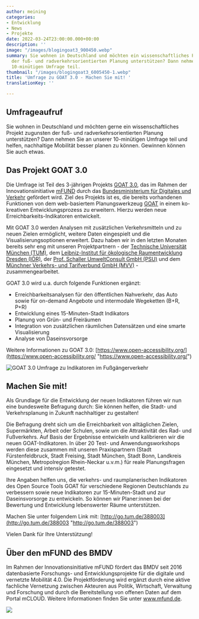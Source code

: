 ```yaml
---
author: meining
categories:
- Entwicklung
- News
- Projekte
date: 2022-03-24T23:00:00.000+00:00
description: ''
image: "/images/blogingoat3_900450.webp"
summary: Sie wohnen in Deutschland und möchten ein wissenschaftliches Projekt zugunsten
  der fuß- und radverkehrsorientierten Planung unterstützen? Dann nehmen Sie an unserer
  10-minütigen Umfrage teil.
thumbnail: "/images/blogingoat3_6005450-1.webp"
title: 'Umfrage zu GOAT 3.0 - Machen Sie mit! '
translationKey: ''

---
```

## Umfrageaufruf

Sie wohnen in Deutschland und möchten gerne ein wissenschaftliches Projekt zugunsten der fuß- und radverkehrsorientierten Planung unterstützen? Dann nehmen Sie an unserer 10-minütigen Umfrage teil und helfen, nachhaltige Mobilität besser planen zu können. Gewinnen können Sie auch etwas.

## Das Projekt GOAT 3.0

Die Umfrage ist Teil des 3-jährigen Projekts [GOAT 3.0](/posts/2021-12-28-goat3_0/ "Was ist GOAT 3.0?"), das im Rahmen der Innovationsinitiative [mFUND](https://www.bmvi.de/EN/Topics/Digital-Matters/mFund/mFund.html "mFUND") durch das [Bundesministerium für Digitales und Verkehr](https://www.bmvi.de/DE/Home/home.html "BMDV") gefördert wird. Ziel des Projekts ist es, die bereits vorhandenen Funktionen von dem web-basiertem Planungswerkzeug [GOAT](../../goat "Was ist GOAT?") in einem ko-kreativen Entwicklungsprozess zu erweitern. Hierzu werden neue Erreichbarkeits-Indikatoren entwickelt.

Mit GOAT 3.0 werden Analysen mit zusätzlichen Verkehrsmitteln und zu neuen Zielen ermöglicht, weitere Daten eingespielt und die Visualisierungsoptionen erweitert. Dazu haben wir in den letzten Monaten bereits sehr eng mit unseren Projektpartnern - der [Technische Universität München (TUM)](https://www.mos.ed.tum.de/sv/startseite/ "TUM"), dem [Leibniz-Institut für ökologische Raumentwicklung Dresden (IÖR)](https://www.ioer.de/ "IÖR"), der [Prof. Schaller UmweltConsult GmbH (PSU)](https://www.psu-schaller.de/ "PSU") und dem [Münchner Verkehrs- und Tarifverbund GmbH (MVV)](https://www.mvv-muenchen.de/ "MVV") - zusammengearbeitet.

GOAT 3.0 wird u.a. durch folgende Funktionen ergänzt:

* Erreichbarkeitsanalysen für den öffentlichen Nahverkehr, das Auto sowie für on-demand Angebote und intermodale Wegeketten (B+R, P+R)
* Entwicklung eines 15-Minuten-Stadt Indikators
* Planung von Grün- und Freiräumen
* Integration von zusätzlichen räumlichen Datensätzen und eine smarte Visualisierung
* Analyse von Daseinsvorsorge

Weitere Informationen zu GOAT 3.0: [https://www.open-accessibility.org/](https://www.open-accessibility.org/ "https://www.open-accessibility.org/")

![GOAT 3.0 Umfrage zu Indikatoren im Fußgängerverkehr](/images/blogingoat3_6000450.webp "GOAT 3.0 Umfrage zu Indikatoren im Fußgängerverkehr")

## Machen Sie mit!

Als Grundlage für die Entwicklung der neuen Indikatoren führen wir nun eine bundesweite Befragung durch: Sie können helfen, die Stadt- und Verkehrsplanung in Zukunft nachhaltiger zu gestalten!

Die Befragung dreht sich um die Erreichbarkeit von alltäglichen Zielen, Supermärkten, Arbeit oder Schulen, sowie um die Attraktivität des Rad- und Fußverkehrs. Auf Basis der Ergebnisse entwickeln und kalibrieren wir die neuen GOAT-Indikatoren. In über 20 Test- und Anwendungsworkshops werden diese zusammen mit unseren Praxispartnern (Stadt Fürstenfeldbruck, Stadt Freising, Stadt München, Stadt Bonn, Landkreis München, Metropolregion Rhein-Neckar u.v.m.) für reale Planungsfragen eingesetzt und intensiv getestet.

Ihre Angaben helfen uns, die verkehrs- und raumplanerischen Indikatoren des Open Source Tools GOAT für verschiedene Regionen Deutschlands zu verbessern sowie neue Indikatoren zur 15-Minuten-Stadt und zur Daseinsvorsorge zu entwickeln. So können wir Planer:innen bei der Bewertung und Entwicklung lebenswerter Räume unterstützen.

Machen Sie unter folgendem Link mit: [http://go.tum.de/388003](http://go.tum.de/388003 "http://go.tum.de/388003")

Vielen Dank für Ihre Unterstützung!

## Über den mFUND des BMDV

Im Rahmen der Innovationsinitiative mFUND fördert das BMDV seit 2016 datenbasierte Forschungs- und Entwicklungsprojekte für die digitale und vernetzte Mobilität 4.0. Die Projektförderung wird ergänzt durch eine aktive fachliche Vernetzung zwischen Akteuren aus Politik, Wirtschaft, Verwaltung und Forschung und durch die Bereitstellung von offenen Daten auf dem Portal mCLOUD. Weitere Informationen finden Sie unter www.mfund.de.

![](/images/blog/goat3.0/mfund_goat3.0.webp)